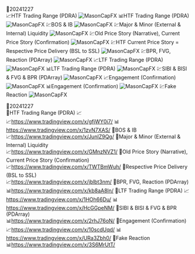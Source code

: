 📅20241227   
📈HTF Trading Range (PDRA) 
    ![MasonCapFX](https://www.tradingview.com/x/gfjWY0i7/ "MasonCapFX")
📊HTF Trading Range (PDRA) 
    ![MasonCapFX](https://www.tradingview.com/x/1zvN7XAS/ "MasonCapFX")
💹BOS & IB 
    ![MasonCapFX](https://www.tradingview.com/x/JunIZ9Qg/ "MasonCapFX")
💹Major & Minor (External & Internal) Liquidity
    ![MasonCapFX](https://www.tradingview.com/x/GMnzNVZ1/ "MasonCapFX")
💹Old Price Story (Narrative), Current Price Story (Confirmation) 
    ![MasonCapFX](https://www.tradingview.com/x/TWTBmWuh/ "MasonCapFX")
💹HTF Current Price Story = Respective Price Delivery (BSL to SSL)
    ![MasonCapFX](https://www.tradingview.com/x/jblbt3nm/ "MasonCapFX")
💹BPR, FVG, Reaction (PDArray)
    ![MasonCapFX](https://www.tradingview.com/x/kb8aA8ln/ "MasonCapFX")
📈LTF Trading Range (PDRA)
    ![MasonCapFX](https://www.tradingview.com/x/1HOh66Du/ "MasonCapFX")
📊LTF Trading Range (PDRA) 
    ![MasonCapFX](https://www.tradingview.com/x/HcGGpeNM/ "MasonCapFX")
💹SIBI & BISI & FVG & BPR (PDArray)
    ![MasonCapFX](https://www.tradingview.com/x/2rhJ76oN/ "MasonCapFX")
📈Engagement (Confirmation)
    ![MasonCapFX](https://www.tradingview.com/x/10scdUqd/ "MasonCapFX")
📊Engagement (Confirmation) 
    ![MasonCapFX](https://www.tradingview.com/x/URa3Zbh0/ "MasonCapFX")
💹Fake Reaction
    ![MasonCapFX](https://www.tradingview.com/x/3S6MrUtT/ "MasonCapFX")



📅20241227    
📗HTF Trading Range (PDRA) 📈    
    📈https://www.tradingview.com/x/gfjWY0i7/ 
    📊https://www.tradingview.com/x/1zvN7XAS/
📙BOS & IB   
    📈https://www.tradingview.com/x/JunIZ9Qg/
📙Major & Minor (External & Internal) Liquidity   
    📈https://www.tradingview.com/x/GMnzNVZ1/
📙Old Price Story (Narrative), Current Price Story (Confirmation)   
    📈https://www.tradingview.com/x/TWTBmWuh/
📙Respective Price Delivery (BSL to SSL)   
    📈https://www.tradingview.com/x/jblbt3nm/
📘BPR, FVG, Reaction (PDArray)   
    📊https://www.tradingview.com/x/kb8aA8ln/
📗LTF Trading Range (PDRA) 
    📈https://www.tradingview.com/x/1HOh66Du/
    📊https://www.tradingview.com/x/HcGGpeNM/
📘SIBI & BISI & FVG & BPR (PDArray)   
    📊https://www.tradingview.com/x/2rhJ76oN/
📙Engagement (Confirmation)      
    📈https://www.tradingview.com/x/10scdUqd/
    📊https://www.tradingview.com/x/URa3Zbh0/
📙Fake Reaction    
    📊https://www.tradingview.com/x/3S6MrUtT/